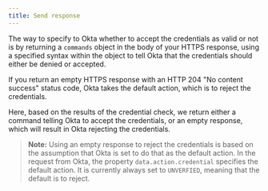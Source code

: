 ```yaml
---
title: Send response
---
```


The way to specify to Okta whether to accept the credentials as valid or not is by returning a `commands` object in the body of your HTTPS response, using a specified syntax within the object to tell Okta that the credentials should either be denied or accepted.

If you return an empty HTTPS response with an HTTP 204 "No content success" status code,  Okta takes the default action, which is to reject the credentials.

Here, based on the results of the credential check, we return either a command telling Okta to accept the credentials, or an empty response, which will result in Okta rejecting the credentials.

<StackSelector snippet="send-response"/>

>**Note:** Using an empty response to reject the credentials is based on the assumption that Okta is set to do that as the default action. In the request from Okta, the property `data.action.credential` specifies the default action. It is currently always set to `UNVERFIED`, meaning that the default is to reject.



<NextSectionLink/>

